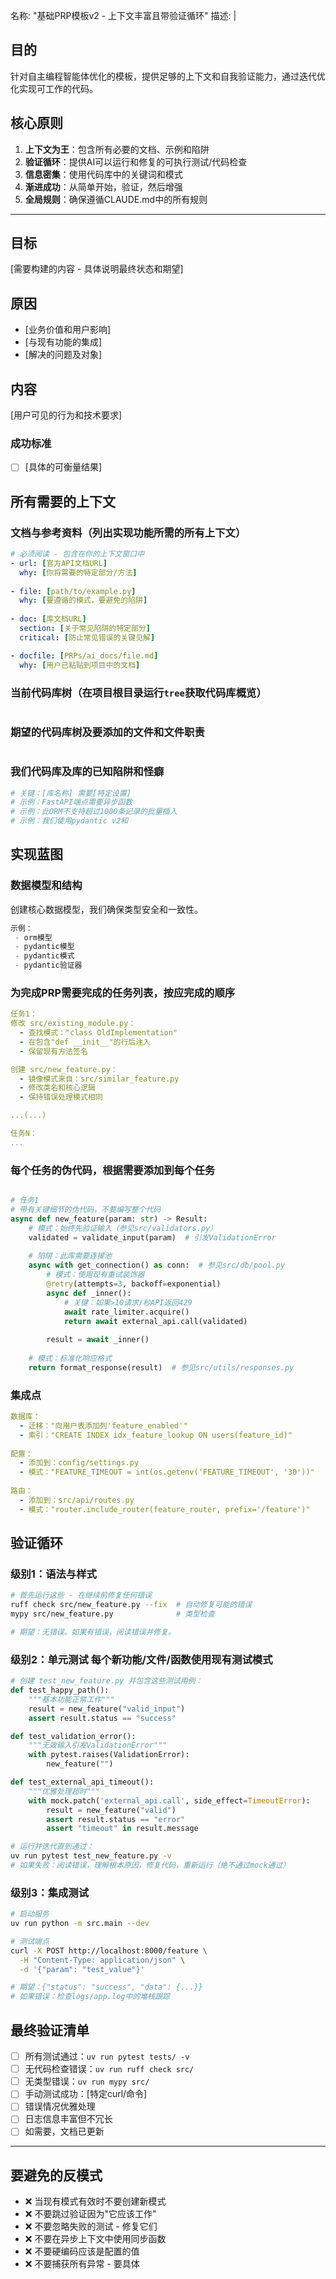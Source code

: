 名称: "基础PRP模板v2 - 上下文丰富且带验证循环"
描述: |

## 目的
针对自主编程智能体优化的模板，提供足够的上下文和自我验证能力，通过迭代优化实现可工作的代码。

## 核心原则
1. **上下文为王**：包含所有必要的文档、示例和陷阱
2. **验证循环**：提供AI可以运行和修复的可执行测试/代码检查
3. **信息密集**：使用代码库中的关键词和模式
4. **渐进成功**：从简单开始，验证，然后增强
5. **全局规则**：确保遵循CLAUDE.md中的所有规则

---

## 目标
[需要构建的内容 - 具体说明最终状态和期望]

## 原因
- [业务价值和用户影响]
- [与现有功能的集成]
- [解决的问题及对象]

## 内容
[用户可见的行为和技术要求]

### 成功标准
- [ ] [具体的可衡量结果]

## 所有需要的上下文

### 文档与参考资料（列出实现功能所需的所有上下文）
```yaml
# 必须阅读 - 包含在你的上下文窗口中
- url: [官方API文档URL]
  why: [你将需要的特定部分/方法]
  
- file: [path/to/example.py]
  why: [要遵循的模式，要避免的陷阱]
  
- doc: [库文档URL] 
  section: [关于常见陷阱的特定部分]
  critical: [防止常见错误的关键见解]

- docfile: [PRPs/ai_docs/file.md]
  why: [用户已粘贴到项目中的文档]

```

### 当前代码库树（在项目根目录运行`tree`获取代码库概览）
```bash

```

### 期望的代码库树及要添加的文件和文件职责
```bash

```

### 我们代码库及库的已知陷阱和怪癖
```python
# 关键：[库名称] 需要[特定设置]
# 示例：FastAPI端点需要异步函数
# 示例：此ORM不支持超过1000条记录的批量插入
# 示例：我们使用pydantic v2和
```

## 实现蓝图

### 数据模型和结构

创建核心数据模型，我们确保类型安全和一致性。
```python
示例： 
 - orm模型
 - pydantic模型
 - pydantic模式
 - pydantic验证器

```

### 为完成PRP需要完成的任务列表，按应完成的顺序

```yaml
任务1：
修改 src/existing_module.py：
  - 查找模式："class OldImplementation"
  - 在包含"def __init__"的行后注入
  - 保留现有方法签名

创建 src/new_feature.py：
  - 镜像模式来自：src/similar_feature.py
  - 修改类名和核心逻辑
  - 保持错误处理模式相同

...(...)

任务N：
...

```


### 每个任务的伪代码，根据需要添加到每个任务
```python

# 任务1
# 带有关键细节的伪代码，不要编写整个代码
async def new_feature(param: str) -> Result:
    # 模式：始终先验证输入（参见src/validators.py）
    validated = validate_input(param)  # 引发ValidationError
    
    # 陷阱：此库需要连接池
    async with get_connection() as conn:  # 参见src/db/pool.py
        # 模式：使用现有重试装饰器
        @retry(attempts=3, backoff=exponential)
        async def _inner():
            # 关键：如果>10请求/秒API返回429
            await rate_limiter.acquire()
            return await external_api.call(validated)
        
        result = await _inner()
    
    # 模式：标准化响应格式
    return format_response(result)  # 参见src/utils/responses.py
```

### 集成点
```yaml
数据库：
  - 迁移："向用户表添加列'feature_enabled'"
  - 索引："CREATE INDEX idx_feature_lookup ON users(feature_id)"
  
配置：
  - 添加到：config/settings.py
  - 模式："FEATURE_TIMEOUT = int(os.getenv('FEATURE_TIMEOUT', '30'))"
  
路由：
  - 添加到：src/api/routes.py  
  - 模式："router.include_router(feature_router, prefix='/feature')"
```

## 验证循环

### 级别1：语法与样式
```bash
# 首先运行这些 - 在继续前修复任何错误
ruff check src/new_feature.py --fix  # 自动修复可能的错误
mypy src/new_feature.py              # 类型检查

# 期望：无错误。如果有错误，阅读错误并修复。
```

### 级别2：单元测试 每个新功能/文件/函数使用现有测试模式
```python
# 创建 test_new_feature.py 并包含这些测试用例：
def test_happy_path():
    """基本功能正常工作"""
    result = new_feature("valid_input")
    assert result.status == "success"

def test_validation_error():
    """无效输入引发ValidationError"""
    with pytest.raises(ValidationError):
        new_feature("")

def test_external_api_timeout():
    """优雅处理超时"""
    with mock.patch('external_api.call', side_effect=TimeoutError):
        result = new_feature("valid")
        assert result.status == "error"
        assert "timeout" in result.message
```

```bash
# 运行并迭代直到通过：
uv run pytest test_new_feature.py -v
# 如果失败：阅读错误，理解根本原因，修复代码，重新运行（绝不通过mock通过）
```

### 级别3：集成测试
```bash
# 启动服务
uv run python -m src.main --dev

# 测试端点
curl -X POST http://localhost:8000/feature \
  -H "Content-Type: application/json" \
  -d '{"param": "test_value"}'

# 期望：{"status": "success", "data": {...}}
# 如果错误：检查logs/app.log中的堆栈跟踪
```

## 最终验证清单
- [ ] 所有测试通过：`uv run pytest tests/ -v`
- [ ] 无代码检查错误：`uv run ruff check src/`
- [ ] 无类型错误：`uv run mypy src/`
- [ ] 手动测试成功：[特定curl/命令]
- [ ] 错误情况优雅处理
- [ ] 日志信息丰富但不冗长
- [ ] 如需要，文档已更新

---

## 要避免的反模式
- ❌ 当现有模式有效时不要创建新模式
- ❌ 不要跳过验证因为"它应该工作"  
- ❌ 不要忽略失败的测试 - 修复它们
- ❌ 不要在异步上下文中使用同步函数
- ❌ 不要硬编码应该是配置的值
- ❌ 不要捕获所有异常 - 要具体